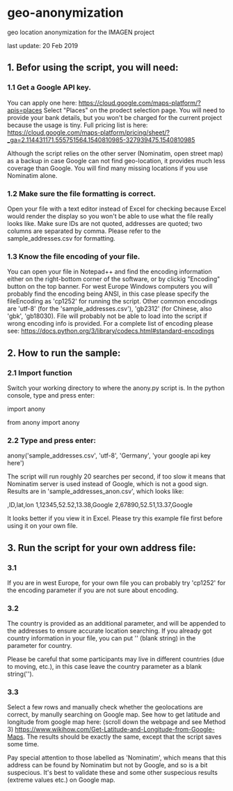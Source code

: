 # geo-anonymization
geo location anonymization for the IMAGEN project

last update: 20 Feb 2019


## 1. Befor using the script, you will need:

### 1.1 Get a Google API key. 
    
   You can apply one here: https://cloud.google.com/maps-platform/?apis=places
   Select "Places" on the prodect selection page. You will need to provide your bank details, but you won't be charged for the current project because the usage is tiny. Full pricing list is here: https://cloud.google.com/maps-platform/pricing/sheet/?_ga=2.114431171.555751564.1540810985-327939475.1540810985
    
   Although the script relies on the other server (Nominatim, open street map) as a backup in case Google can not find geo-location, it provides much less coverage than Google. You will find many missing locations if you use Nominatim alone. 
  
### 1.2 Make sure the file formatting is correct. 
    
   Open your file with a text editor instead of Excel for checking because Excel would render the display so you won't be able to use what the file really looks like.
   Make sure IDs are not quoted, addresses are quoted; two columns are separated by comma. Please refer to the sample_addresses.csv for formatting.
    
### 1.3 Know the file encoding of your file. 
   
   You can open your file in Notepad++ and find the encoding information either on the right-bottom corner of the software, or by clickig "Encoding" button on the top banner.
   For west Europe Windows computers you will probably find the encoding being ANSI, in this case please specify the fileEncoding as 'cp1252' for running the script.
   Other common encodings are 'utf-8' (for the 'sample_addresses.csv'), 'gb2312' (for Chinese, also 'gbk', 'gb18030). File will probably not be able to load into the script if wrong encoding info is provided.
   For a complete list of encoding please see:
    https://docs.python.org/3/library/codecs.html#standard-encodings
    


## 2. How to run the sample:

### 2.1 Import function
  Switch your working directory to where the anony.py script is. In the python console, type and press enter:
  
  import anony
  
  from anony import anony

### 2.2 Type and press enter:
  anony('sample_addresses.csv', 'utf-8', 'Germany', 'your google api key here')
  
  The script will run roughly 20 searches per second, if too slow it means that Nominatim server is used instead of Google, which is not a good sign. Results are in 'sample_addresses_anon.csv', which looks like:
  
  ,ID,lat,lon
1,12345,52.52,13.38,Google
2,67890,52.51,13.37,Google

  It looks better if you view it in Excel. Please try this example file first before using it on your own file. 
  
## 3. Run the script for your own address file:

### 3.1 
If you are in west Europe, for your own file you can probably try 'cp1252' for the encoding parameter if you are not sure about encoding.
  
### 3.2
The country is provided as an additional parameter, and will be appended to the addresses to ensure accurate location searching. If you already got country information in your file, you can put '' (blank string) in the parameter for country.

Please be careful that some participants may live in different countries (due to moving, etc.), in this case leave the country parameter as a blank string('').

### 3.3 
Select a few rows and manually check whether the geolocations are correct, by manully searching on Google map. See how to get latitude and longitude from google map here: (scroll down the webpage and see Method 3) https://www.wikihow.com/Get-Latitude-and-Longitude-from-Google-Maps. The results should be exactly the same, except that the script saves some time.

Pay special attention to those labelled as 'Nominatim', which means that this address can be found by Nominatim but not by Google, and so is a bit suspecious. It's best to validate these and some other suspecious results (extreme values etc.) on Google map.

  
  
  
  
